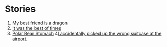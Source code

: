 # Stories
1. [My best friend is a dragon](my-best-friend-is-a-dragon-example.md)
2. [It was the best of times](it-was-the-best-of-times-4.md)
3. [Polar Bear Stomach](polar-bears-stomach)
4[I accidentally picked up the wrong suitcase at the airport.](accidentally-picked-up-wrong-suitcase-at-the-airport-6.md)

